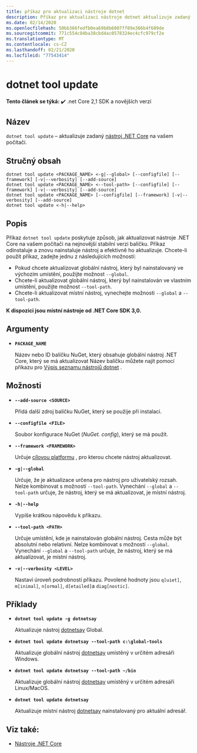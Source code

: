 ```yaml
---
title: příkaz pro aktualizaci nástroje dotnet
description: Příkaz pro aktualizaci nástroje dotnet aktualizuje zadaný nástroj .NET Core na vašem počítači.
ms.date: 02/14/2020
ms.openlocfilehash: 50bb366fedfb0ea69b8b6007ff89e366b4f689de
ms.sourcegitcommit: 771c554c84ba38cbd4ac0578324ec4cfc979cf2e
ms.translationtype: MT
ms.contentlocale: cs-CZ
ms.lasthandoff: 02/21/2020
ms.locfileid: "77543414"
---
```

# <a name="dotnet-tool-update"></a>dotnet tool update

**Tento článek se týká:** ✔️ .net Core 2,1 SDK a novějších verzí

## <a name="name"></a>Název

`dotnet tool update` – aktualizuje zadaný [nástroj .NET Core](global-tools.md) na vašem počítači.

## <a name="synopsis"></a>Stručný obsah

```dotnetcli
dotnet tool update <PACKAGE_NAME> <-g|--global> [--configfile] [--framework] [-v|--verbosity] [--add-source]
dotnet tool update <PACKAGE_NAME> <--tool-path> [--configfile] [--framework] [-v|--verbosity] [--add-source]
dotnet tool update <PACKAGE_NAME> [--configfile] [--framework] [-v|--verbosity] [--add-source]
dotnet tool update <-h|--help>
```

## <a name="description"></a>Popis

Příkaz `dotnet tool update` poskytuje způsob, jak aktualizovat nástroje .NET Core na vašem počítači na nejnovější stabilní verzi balíčku. Příkaz odinstaluje a znovu nainstaluje nástroj a efektivně ho aktualizuje. Chcete-li použít příkaz, zadejte jednu z následujících možností:

* Pokud chcete aktualizovat globální nástroj, který byl nainstalovaný ve výchozím umístění, použijte možnost `--global`.
* Chcete-li aktualizovat globální nástroj, který byl nainstalován ve vlastním umístění, použijte možnost `--tool-path`.
* Chcete-li aktualizovat místní nástroj, vynechejte možnosti `--global` a `--tool-path`.

**K dispozici jsou místní nástroje od .NET Core SDK 3,0.**

## <a name="arguments"></a>Argumenty

- **`PACKAGE_NAME`**

  Název nebo ID balíčku NuGet, který obsahuje globální nástroj .NET Core, který se má aktualizovat Název balíčku můžete najít pomocí příkazu pro [Výpis seznamu nástrojů dotnet](dotnet-tool-list.md) .

## <a name="options"></a>Možnosti

- **`--add-source <SOURCE>`**

  Přidá další zdroj balíčku NuGet, který se použije při instalaci.

- **`--configfile <FILE>`**

  Soubor konfigurace NuGet (*NuGet. config*), který se má použít.

- **`--framework <FRAMEWORK>`**

  Určuje [cílovou platformu](../../standard/frameworks.md) , pro kterou chcete nástroj aktualizovat.

- **`-g|--global`**

  Určuje, že je aktualizace určena pro nástroj pro uživatelský rozsah. Nelze kombinovat s možností `--tool-path`. Vynechání `--global` a `--tool-path` určuje, že nástroj, který se má aktualizovat, je místní nástroj. 

- **`-h|--help`**

  Vypíše krátkou nápovědu k příkazu.

- **`--tool-path <PATH>`**

  Určuje umístění, kde je nainstalován globální nástroj. Cesta může být absolutní nebo relativní. Nelze kombinovat s možností `--global`. Vynechání `--global` a `--tool-path` určuje, že nástroj, který se má aktualizovat, je místní nástroj. 

- **`-v|--verbosity <LEVEL>`**

  Nastaví úroveň podrobností příkazu. Povolené hodnoty jsou `q[uiet]`, `m[inimal]`, `n[ormal]`, `d[etailed]`a `diag[nostic]`.

## <a name="examples"></a>Příklady

- **`dotnet tool update -g dotnetsay`**

  Aktualizuje nástroj [dotnetsay](https://www.nuget.org/packages/dotnetsay/) Global.

- **`dotnet tool update dotnetsay --tool-path c:\global-tools`**

  Aktualizuje globální nástroj [dotnetsay](https://www.nuget.org/packages/dotnetsay/) umístěný v určitém adresáři Windows.

- **`dotnet tool update dotnetsay --tool-path ~/bin`**

  Aktualizuje globální nástroj [dotnetsay](https://www.nuget.org/packages/dotnetsay/) umístěný v určitém adresáři Linux/MacOS.

- **`dotnet tool update dotnetsay`**

  Aktualizuje místní nástroj [dotnetsay](https://www.nuget.org/packages/dotnetsay/) nainstalovaný pro aktuální adresář.

## <a name="see-also"></a>Viz také:

- [Nástroje .NET Core](global-tools.md)

